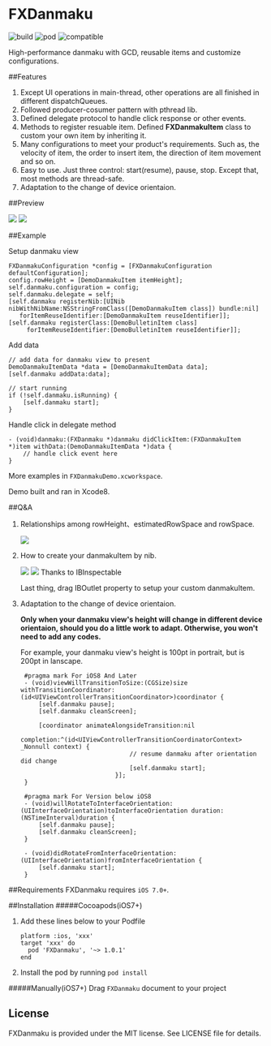 # FXDanmaku
![build](https://img.shields.io/badge/build-passing-green.svg)
![pod](https://img.shields.io/badge/Cocoapods-v1.0.1-blue.svg)
![compatible](https://img.shields.io/badge/compatible-Objective--C%2FSwift-yellow.svg)

High-performance danmaku with GCD, reusable items and customize configurations.

##Features

1. Except UI operations in main-thread, other operations are all finished in different dispatchQueues.
2. Followed producer-cosumer pattern with pthread lib.
3. Defined delegate protocol to handle click response or other events.
4. Methods to register resuable item. Defined **FXDanmakuItem** class to custom your own item by inheriting it.
5. Many configurations to meet your product's requirements. Such as, the velocity of item, the order to insert item, the direction of item movement and so on.
6. Easy to use. Just three control: start(resume), pause, stop. Except that, most methods are thread-safe.
7. Adaptation to the change of device orientaion.

##Preview

![](http://wx4.sinaimg.cn/large/9161297cgy1fd0v5dm59gg209o0h77wj.gif) 
![](http://wx2.sinaimg.cn/large/9161297cgy1fcylkvn3arg20hy0a1x6p.gif)

##Example

Setup danmaku view

```
FXDanmakuConfiguration *config = [FXDanmakuConfiguration defaultConfiguration];
config.rowHeight = [DemoDanmakuItem itemHeight];
self.danmaku.configuration = config;
self.danmaku.delegate = self;
[self.danmaku registerNib:[UINib nibWithNibName:NSStringFromClass([DemoDanmakuItem class]) bundle:nil]
   forItemReuseIdentifier:[DemoDanmakuItem reuseIdentifier]];
[self.danmaku registerClass:[DemoBulletinItem class] 
     forItemReuseIdentifier:[DemoBulletinItem reuseIdentifier]];
```
Add data

```
// add data for danmaku view to present
DemoDanmakuItemData *data = [DemoDanmakuItemData data];
[self.danmaku addData:data];

// start running
if (!self.danmaku.isRunning) {
	[self.danmaku start];
}
```
Handle click in delegate method

```
- (void)danmaku:(FXDanmaku *)danmaku didClickItem:(FXDanmakuItem *)item withData:(DemoDanmakuItemData *)data {
	// handle click event here
}
```
More examples in `FXDanmakuDemo.xcworkspace`. 

Demo built and ran in Xcode8.

##Q&A
1. Relationships among rowHeight、estimatedRowSpace and rowSpace.
	
	![](http://wx3.sinaimg.cn/mw690/9161297cgy1fcyktlu5gnj20k80b475g.jpg)
2. How to create your danmakuItem	 by nib.

	![](http://wx1.sinaimg.cn/large/9161297cgy1fd35qtq40mj20d104zmxq.jpg)
	![](http://wx3.sinaimg.cn/large/9161297cgy1fd35qu2f5hj20bl08lt9l.jpg)
	Thanks to IBInspectable

	Last thing, drag IBOutlet property to setup your custom danmakuItem.

3. Adaptation to the change of device orientaion.

	**Only when your danmaku view's height will change in different device orientaion, should you do a little work to adapt. Otherwise, you won't need to add any codes.**
	
	For example, your danmaku view's height is 100pt in portrait, but is 200pt in lanscape.
	
		#pragma mark For iOS8 And Later
		- (void)viewWillTransitionToSize:(CGSize)size withTransitionCoordinator:(id<UIViewControllerTransitionCoordinator>)coordinator {
    		[self.danmaku pause];
    		[self.danmaku cleanScreen];
    
    		[coordinator animateAlongsideTransition:nil
					                     completion:^(id<UIViewControllerTransitionCoordinatorContext>  _Nonnull context) {
                                     // resume danmaku after orientation did change
                                     [self.danmaku start];
                                 }];
		}
		
		#pragma mark For Version below iOS8
		- (void)willRotateToInterfaceOrientation:(UIInterfaceOrientation)toInterfaceOrientation duration:(NSTimeInterval)duration {
    		[self.danmaku pause];
    		[self.danmaku cleanScreen];
		}
		
		- (void)didRotateFromInterfaceOrientation:(UIInterfaceOrientation)fromInterfaceOrientation {
    		[self.danmaku start];
		}
	

##Requirements
FXDanmaku requires `iOS 7.0+`.

##Installation
#####Cocoapods(iOS7+)

1. Add these lines below to your Podfile 
	
	```
	platform :ios, 'xxx'
	target 'xxx' do
	  pod 'FXDanmaku', '~> 1.0.1'
	end
	```
2. Install the pod by running `pod install`

#####Manually(iOS7+)
Drag `FXDanmaku` document to your project

## License
FXDanmaku is provided under the MIT license. See LICENSE file for details.


